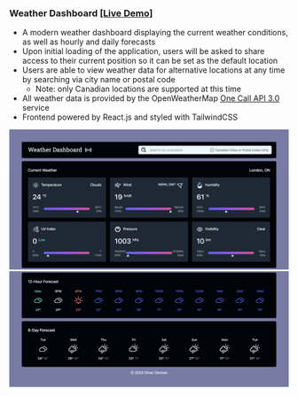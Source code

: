 <h3> Weather Dashboard <a href="https://vocal-squirrel-063650.netlify.app"> [Live Demo] </a></h3>
<ul>
  <li> A modern weather dashboard displaying the current weather conditions, as well as hourly and daily forecasts </li>
  <li> Upon initial loading of the application, users will be asked to share access to their current position so it can be set as the default location </li>
  <li> Users are able to view weather data for alternative locations at any time by searching via city name or postal code 
    <ul>
      <li> Note: only Canadian locations are supported at this time </li>
    </ul>
  </li>
  <li> All weather data is provided by the OpenWeatherMap <a href="https://openweathermap.org/api/one-call-3"> One Call API 3.0 </a> service </li>
  <li> Frontend powered by React.js and styled with TailwindCSS </li>
</ul>

![Header, search bar, and current weather section](./current_weather.png)
![Hourly and daily weather forecasts for the current location](./forecasts.png)
